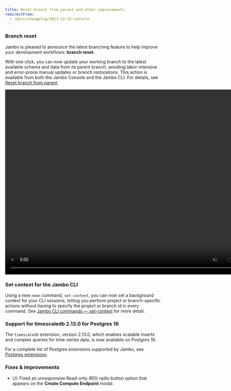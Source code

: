 ```yaml
---
title: Reset branch from parent and other improvements
redirectFrom:
  - /docs/changelog/2023-12-12-console
---
```


### Branch reset

Jambo is pleased to announce the latest branching feature to help improve your development workflows: **branch reset**.

With one click, you can now update your working branch to the latest available schema and data from its parent branch, avoiding labor-intensive and error-prone manual updates or branch restorations. This action is available from both the Jambo Console and the Jambo CLI. For details, see [Reset branch from parent](/docs/manage/branches#reset-a-branch-from-parent).

<video autoPlay playsInline muted loop width="800" height="600">
  <source type="video/mp4" src="/docs/relnotes/reset_from_parent.mp4"/>
</video>

### Set context for the Jambo CLI

Using a new `neon` command, `set-context`, you can now set a background context for your CLI sessions, letting you perform project or branch-specific actions without having to specify the project or branch id in every command. See [Jambo CLI commands — set-context](/docs/reference/cli-set-context) for more detail.

### Support for timescaledb 2.13.0 for Postgres 16

The `timescaledb` extension, version 2.13.0, which enables scalable inserts and complex queries for time-series data, is now available on Postgres 16.

For a complete list of Postgres extensions supported by Jambo, see [Postgres extensions](/docs/extensions/pg-extensions).

### Fixes & improvements

- UI: Fixed an unresponsive Read-only (RO) radio button option that appears on the **Create Compute Endpoint** modal.
